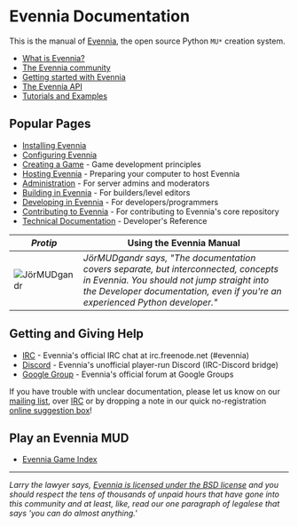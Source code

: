 # Evennia Documentation
This is the manual of [Evennia](http://www.evennia.com), the open source Python `MU*` creation system.
- [What is Evennia?](intro-to-evennia)
- [The Evennia community](community/community-overview)
- [Getting started with Evennia](related_topics/evennia-quickstart)
- [The Evennia API](evennia_core/evennia-flat-api)
- [Tutorials and Examples](tutorials_and_examples/tutorials)




## Popular Pages
* [Installing Evennia](evennia_core/setup/installation)
* [Configuring Evennia](evennia_core/setup/configuration)
* [Creating a Game](related_topics/planning/game-planning) - Game development principles
* [Hosting Evennia](related_topics/technical/hosting-overview) - Preparing your computer to host Evennia  
* [Administration](tutorials_and_examples/admin/admin-overview) - For server admins and moderators
* [Building in Evennia](tutorials_and_examples/building/building-overview) - For builders/level editors
* [Developing in Evennia](tutorials_and_examples/developing/development-overview) - For developers/programmers
* [Contributing to Evennia](community/contributing/contributing) - For contributing to Evennia's core repository
* [Technical Documentation](api/evennia-api) - Developer's Reference

| _Protip_ | Using the Evennia Manual |
|--- |--- |
| ![JörMUDgandr][logo] | _JörMUDgandr says, "The documentation covers separate, but interconnected, concepts in Evennia. You should not jump straight into the Developer documentation, even if you're an experienced Python developer."_ |

## Getting and Giving Help
* [IRC][chat] - Evennia's official IRC chat at irc.freenode.net (#evennia)
* [Discord][discord] - Evennia's unofficial player-run Discord (IRC-Discord bridge)
* [Google Group][group] - Evennia's official forum at Google Groups

If you have trouble with unclear documentation, please let us know on our [mailing list][group],
over [IRC][chat] or by dropping a note in our quick no-registration [online suggestion box][form]!

## Play an Evennia MUD
* [Evennia Game Index](community/built_with_evennia/Evennia-Game-Index)

***

_Larry the lawyer says, [Evennia is licensed under the BSD license](community/licensing/FAQ) and you should respect the tens of thousands of unpaid hours that have gone into this community and at least, like, read our one paragraph of legalese that says 'you can do almost anything.'_ 

[search]: https://www.google.com/cse/publicurl?cx=010440404980795145992:6ztkvqc46je
[group]: https://groups.google.com/forum/#%21forum/evennia
[chat]: http://tinyurl.com/p22oofg
[discord]: https://discord.gg/NecFePw
[form]: http://tinyurl.com/c4tue23
[icon_new]: https://raw.githubusercontent.com/wiki/evennia/evennia/images/bright4.png
[icon_admin]: https://raw.githubusercontent.com/wiki/evennia/evennia/images/speedometer26.png
[icon_builder]: https://raw.githubusercontent.com/wiki/evennia/evennia/images/toolbox3.png
[icon_devel]: https://raw.githubusercontent.com/wiki/evennia/evennia/images/technical.png
[icon_tutorial]: https://raw.githubusercontent.com/wiki/evennia/evennia/images/living1.png
[icon_API]: https://raw.githubusercontent.com/wiki/evennia/evennia/images/python3.png
[logo]: https://raw.githubusercontent.com/evennia/evennia/master/evennia/web/website/static/website/images/evennia_logo.png
